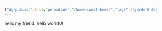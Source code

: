 ```yaml
---
{"dg-publish":true,"permalink":"/home-sweat-home/","tags":["gardenEntry"]}
---
```




hello my friend. hello worlds!!